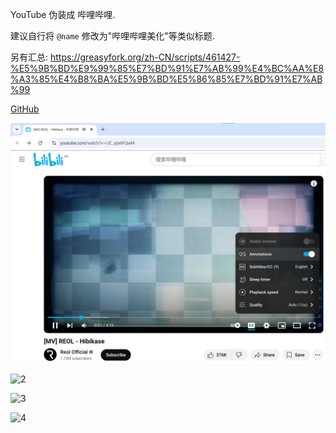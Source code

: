 YouTube 伪装成 哔哩哔哩.

建议自行将 `@name` 修改为"哔哩哔哩美化"等类似标题.

另有汇总: 
https://greasyfork.org/zh-CN/scripts/461427-%E5%9B%BD%E9%99%85%E7%BD%91%E7%AB%99%E4%BC%AA%E8%A3%85%E4%B8%BA%E5%9B%BD%E5%86%85%E7%BD%91%E7%AB%99

[GitHub](https://github.com/userElaina/this-is-the-China-website)

![1](https://raw.githubusercontent.com/userElaina/this-is-the-China-website/main/youtube/show1.png)

![2](https://raw.githubusercontent.com/userElaina/this-is-the-China-website/main/youtube/show2.png)

![3](https://raw.githubusercontent.com/userElaina/this-is-the-China-website/main/youtube/show3.png)

![4](https://raw.githubusercontent.com/userElaina/this-is-the-China-website/main/youtube/show4.png)
